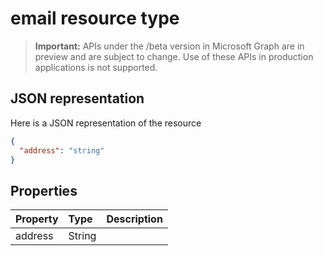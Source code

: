 # email resource type

> **Important:** APIs under the /beta version in Microsoft Graph are in preview and are subject to change. Use of these APIs in production applications is not supported.

## JSON representation

Here is a JSON representation of the resource

<!-- {
  "blockType": "resource",
  "optionalProperties": [

  ],
  "@odata.type": "microsoft.graph.email"
}-->

```json
{
  "address": "string"
}

```
## Properties
| Property	   | Type	|Description|
|:---------------|:--------|:----------|
|address|String||

<!-- uuid: 8fcb5dbc-d5aa-4681-8e31-b001d5168d79
2015-10-25 14:57:30 UTC -->
<!-- {
  "type": "#page.annotation",
  "description": "email resource",
  "keywords": "",
  "section": "documentation",
  "tocPath": ""
}-->